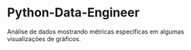 # Python-Data-Engineer
Análise de dados mostrando métricas específicas em algumas visualizações de gráficos.
